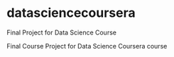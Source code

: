 # datasciencecoursera
Final Project for Data Science Course

Final Course Project for Data Science Coursera course

